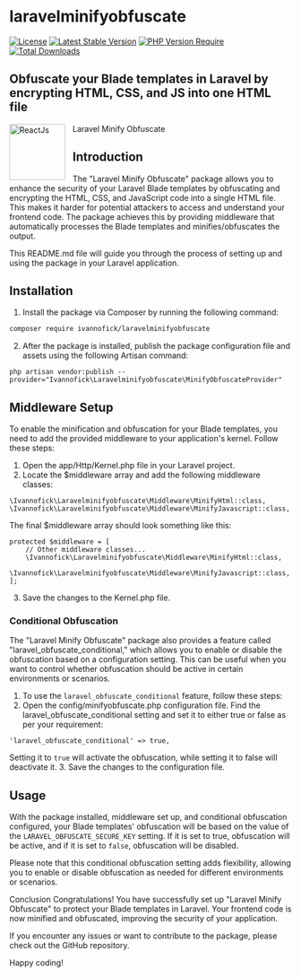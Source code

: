 # laravelminifyobfuscate
[![License](http://poser.pugx.org/ivannofick/laravelminifyobfuscate/license)](https://packagist.org/packages/ivannofick/laravelminifyobfuscate) 
[![Latest Stable Version](http://poser.pugx.org/ivannofick/laravelminifyobfuscate/v)](https://packagist.org/packages/ivannofick/laravelminifyobfuscate) 
[![PHP Version Require](http://poser.pugx.org/ivannofick/laravelminifyobfuscate/require/php)](https://packagist.org/packages/ivannofick/laravelminifyobfuscate)
[![Total Downloads](http://poser.pugx.org/ivannofick/laravelminifyobfuscate/downloads)](https://packagist.org/packages/ivannofick/laravelminifyobfuscate) 
## Obfuscate your Blade templates in Laravel by encrypting HTML, CSS, and JS into one HTML file

Laravel Minify Obfuscate <img align="left" alt="ReactJs" width="100px" src="https://ruangapp.com/assets/img/logos/logo-1.svg" style="padding-right:10px;" />


## Introduction

The "Laravel Minify Obfuscate" package allows you to enhance the security of your Laravel Blade templates by obfuscating and encrypting the HTML, CSS, and JavaScript code into a single HTML file. This makes it harder for potential attackers to access and understand your frontend code. The package achieves this by providing middleware that automatically processes the Blade templates and minifies/obfuscates the output.

This README.md file will guide you through the process of setting up and using the package in your Laravel application.

## Installation

1. Install the package via Composer by running the following command:
```bash
composer require ivannofick/laravelminifyobfuscate
```

2. After the package is installed, publish the package configuration file and assets using the following Artisan command:
```
php artisan vendor:publish --provider="Ivannofick\Laravelminifyobfuscate\MinifyObfuscateProvider"
```
## Middleware Setup
To enable the minification and obfuscation for your Blade templates, you need to add the provided middleware to your application's kernel. Follow these steps:

1. Open the app/Http/Kernel.php file in your Laravel project.
2. Locate the $middleware array and add the following middleware classes:
```
\Ivannofick\Laravelminifyobfuscate\Middleware\MinifyHtml::class,
\Ivannofick\Laravelminifyobfuscate\Middleware\MinifyJavascript::class,
```
The final $middleware array should look something like this:
```
protected $middleware = [
    // Other middleware classes...
    \Ivannofick\Laravelminifyobfuscate\Middleware\MinifyHtml::class,
    \Ivannofick\Laravelminifyobfuscate\Middleware\MinifyJavascript::class,
];
```
3. Save the changes to the Kernel.php file.
### Conditional Obfuscation
The "Laravel Minify Obfuscate" package also provides a feature called "laravel_obfuscate_conditional," which allows you to enable or disable the obfuscation based on a configuration setting. This can be useful when you want to control whether obfuscation should be active in certain environments or scenarios.

1. To use the `laravel_obfuscate_conditional` feature, follow these steps:
2. Open the config/minifyobfuscate.php configuration file.
Find the laravel_obfuscate_conditional setting and set it to either true or false as per your requirement:
```
'laravel_obfuscate_conditional' => true,
```
Setting it to `true` will activate the obfuscation, while setting it to false will deactivate it.
3. Save the changes to the configuration file.

## Usage
With the package installed, middleware set up, and conditional obfuscation configured, your Blade templates' obfuscation will be based on the value of the `LARAVEL_OBFUSCATE_SECURE_KEY` setting. If it is set to true, obfuscation will be active, and if it is set to `false`, obfuscation will be disabled.

Please note that this conditional obfuscation setting adds flexibility, allowing you to enable or disable obfuscation as needed for different environments or scenarios.

Conclusion
Congratulations! You have successfully set up "Laravel Minify Obfuscate" to protect your Blade templates in Laravel. Your frontend code is now minified and obfuscated, improving the security of your application.

If you encounter any issues or want to contribute to the package, please check out the GitHub repository.

Happy coding!

